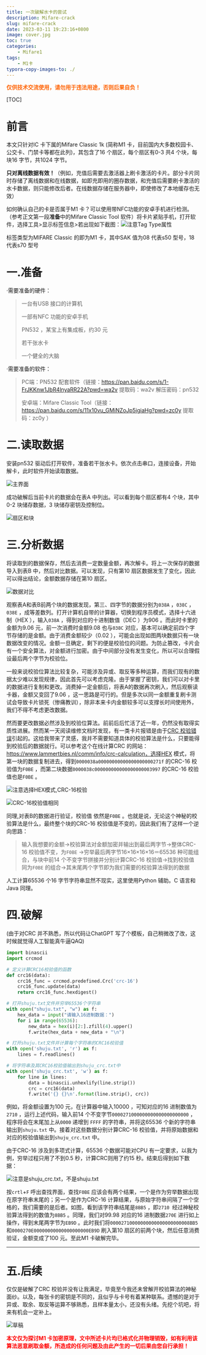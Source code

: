 ```yaml
---
title: 一次破解水卡的尝试
description: Mifare-crack
slug: mifare-crack
date: 2023-03-11 19:23:16+0800
image: cover.jpg
toc: true
categories:
    - Mifare1
tags:
    - M1卡
typora-copy-images-to: ./
---
```


**<font color=#FF6100>仅供技术交流使用，请勿用于违法用途，否则后果自负！</font>**

[TOC]



# 前言

本文只针对IC 卡下属的Mifare Classic 1k (简称M1 卡，目前国内大多数校园卡、公交卡、门禁卡等都在此列)，其包含了16 个扇区，每个扇区有0-3 共4 个块，每块16 字节，共1024 字节。

**只对离线数据有效！**（例如，充值后需要去激活器上刷卡激活的卡片。部分卡片同时存储了离线数据和在线数据，如即充即用的圈存数据，和充值后需要刷卡激活的水卡数据，则只能修改后者。在线数据存储在服务器中，即使修改了本地缓存也无效）

如何确认自己的卡是否属于M1 卡？可以使用带NFC功能的安卓手机进行检测。（参考正文第一段**准备**中的Mifare Classic Tool 软件）将卡片紧贴手机，打开软件，选择工具>显示标签信息>若出现如下截图：![注意Tag Type属性](mct.jpg)

标签类型为MIFARE Classic 的即为M1 卡，其中SAK 值为08 代表s50 型号，18 代表s70 型号



# 一.准备

·需要准备的硬件：

> 一台有USB 接口的计算机
>
> 一部有NFC 功能的安卓手机
>
> PN532 ，某宝上有集成板，约30 元
>
> 若干张水卡
>
> 一个健全的大脑

·需要准备的软件：

> PC端：PN532 配套软件（链接：https://pan.baidu.com/s/1-FrJKKnw1JbR4lnyaRR22A?pwd=wa2v 提取码：wa2v  解压密码：pn532
>
> 安卓端：Mifare Classic Tool（链接：https://pan.baidu.com/s/11x10vu_GMiNZoJp5igiaHg?pwd=zc0y 提取码：zc0y ）
> 

# 二.读取数据

安装pn532 驱动后打开软件，准备若干张水卡。依次点击串口，连接设备，开始解卡，此时软件开始读取数据。

![主界面](pn532start.png)

成功破解后当前卡片的数据会在表A 中列出。可以看到每个扇区都有4 个块，其中0-2 块储存数据，3 块储存密钥及控制位。

![扇区和块](dumpintro.png)

# 三.分析数据

将读取到的数据保存，然后去消费一定数量金额，再次解卡。将上一次保存的数据导入到表B 中，然后对比数据。可以发现，只有第10 扇区数据发生了变化，因此可以得出结论，金额数据存储在第10 扇区。

![数据对比](908906.png)

观察表A和表B前两个块的数据发现，第三、四字节的数据分别为`038A` ，`038C` ，`038E` ，成等差数列。打开计算机自带的计算器，切换到程序员模式，选择十六进制（HEX ），输入`038A` ，得到对应的十进制数值（DEC ）为906 。而此时卡里的金额为9.06 元，前一次消费时金额9.08 也与`038C` 对应，基本可以确定前四个字节存储的是金额。由于消费金额较少（0.02 ），可能会出现如图两块数据只有一块数据改变的情况。金额一旦确定，剩下的便是校验位的问题。为防止篡改，卡片会有一个安全算法，对金额进行加密。由于中间部分没有发生变化，所以可以合理假设最后两个字节为校验位。

一般来说校验位算法比较复杂，可能涉及异或、取反等多种运算，而我们现有的数据太少难以发现规律，因此首先可以考虑克隆。由于掌握了密钥，我们可以对卡里的数据进行复制和更改。消费掉一定金额后，将表A的数据再次刷入，然后观察读卡器，金额又变回了9.06 ，这一思路是可行的。但是多次以同一金额重复刷卡测试会导致卡片锁死（惨痛教训），除非本来卡内金额较多可以支撑长时间使用外，我们不得不考虑更改数据。

然而要更改数据必然涉及到校验位算法。前前后后忙活了近一年，仍然没有取得实质性进展。然而某一天阅读维修文档时发现，有一类卡片报错是由于<u>CRC 校验错误</u>引起的。这给我带来了灵感，我并不需要知道具体的校验算法是什么，只要能得到校验后的数据就行。可以参考这个在线计算CRC 的网站：https://www.lammertbies.nl/comm/info/crc-calculation，选择HEX 模式，将第一块的数据复制进去，得到`0000038a00000000000000000000271f` 的CRC-16 校验值为`F0BE` ，而第二块数据`0000038c000000000000000000003997` 的CRC-16 校验值也是`F0BE` 。

![注意选择HEX模式,CRC-16校验](f0be1.png)

![CRC-16校验值相同](f0be2.png)

同理,对表B的数据进行验证，校验值 依然是`F0BE` 。也就是说，无论这个神秘的校验算法是什么，最终整个块的CRC-16 校验值是不变的，因此我们有了这样一个逆向思路：

> 输入我想要的金额→校验算法对金额加密并输出到最后两字节→整体CRC-16 校验值不变，为`F0BE` →穷举最后两字节16×16×16×16＝65536 种可能组合，与块中前14 个不变字节拼接并分别计算CRC-16 校验值→找到校验值同为`F0BE` 的组合→其末尾两个字节即为我们需要的校验算法得到的数据

人工计算65536 个16 字节字符串显然不现实，这里使用Python 辅助。C 语言和Java 同理。

# 四.破解

(由于对CRC 并不熟悉，所以代码让ChatGPT 写了个模板，自己稍微改了改，这时候就觉得人工智能真牛逼QAQ)



```python
import binascii
import crcmod

# 定义计算CRC16校验值的函数
def crc16(data):
    crc16_func = crcmod.predefined.Crc('crc-16')
    crc16_func.update(data)
    return crc16_func.hexdigest()

# 打开shuju.txt文件并穷举65536个字符串
with open("shuju.txt", "w") as f:
    hex_data = input("请输入16进制数据：")
    for i in range(65536):
        new_data = hex(i)[2:].zfill(4).upper()
        f.write(hex_data + new_data + "\n")

# 打开shuju.txt文件并计算每个字符串的CRC16校验值
with open('shuju.txt', 'r') as f:
    lines = f.readlines()

# 将字符串及其CRC16校验值输出到shuju_crc.txt中
with open('shuju_crc.txt', 'w') as f:
    for line in lines:
        data = binascii.unhexlify(line.strip())
        crc = crc16(data)
        f.write('{} {}\n'.format(line.strip(), crc))

```

例如，将金额设置为100 元，在计算器中输入10000 ，可知对应的16 进制数值为`2710` ，运行上述代码，输入前14 个不变字节`0000271000000000000000000000` ，程序将会在末尾加上从`0000` 递增到 `FFFF` 的字符串，并将这65536 个新的字符串输出到`shuju.txt` 中。接着对这些数据分别计算CRC-16 校验值，并将原始数据和对应的校验值输出到`shuju_crc.txt` 中。

由于CRC-16 涉及到多项式计算，65536 个数据可能对CPU 有一定要求，以我为例，穷举过程只用了不到0.5 秒，计算CRC则用了约15 秒。结束后得到如下数据：

![注意是shuju_crc.txt，不是shuju.txt](8bb5.png)

按`crtl`+`F` 呼出查找界面，查找`F0BE` 应该会有两个结果，一个是作为穷举数据出现在原字符串末尾的；另一个是作为CRC-16 计算结果，与原始字符串间隔了一个空格的，我们需要的是后者。如图，看到该字符串结尾是`8BB5` ，即`2710 `经过神秘校验算法得到的数值为`8BB5` 。同理，我们对99.98 对应的16 进制数据`270E` 进行如上操作，得到末尾两字节为`EB9D` 。此时我们将`00002710000000000000000000008BB5` 和`0000270E00000000000000000000EB9D` 刷入第10 扇区的前两个块，然后任意消费验证，金额变成了100 元。至此M1 卡破解完毕。

---

# 五.后续

仅仅是破解了CRC 校验并没有让我满足，毕竟至今我还未曾解开校验算法的神秘面纱。以及，每张卡的密钥是不同的，且似乎与卡号有着某种联系。遗憾的是对于异或、取余、取反等运算不够熟悉，且样本量太小，还没有头绪。先挖个坑吧，将来有机会一定补上。

![草稿](caogao.jpg)

**<font color=#FF0000>本文仅为探讨M1 卡加密原理，文中所述卡片均已格式化并物理销毁，如有利用该算法恶意刷取金额，所造成的任何问题及由此产生的一切后果由您自行承担！</font>**
